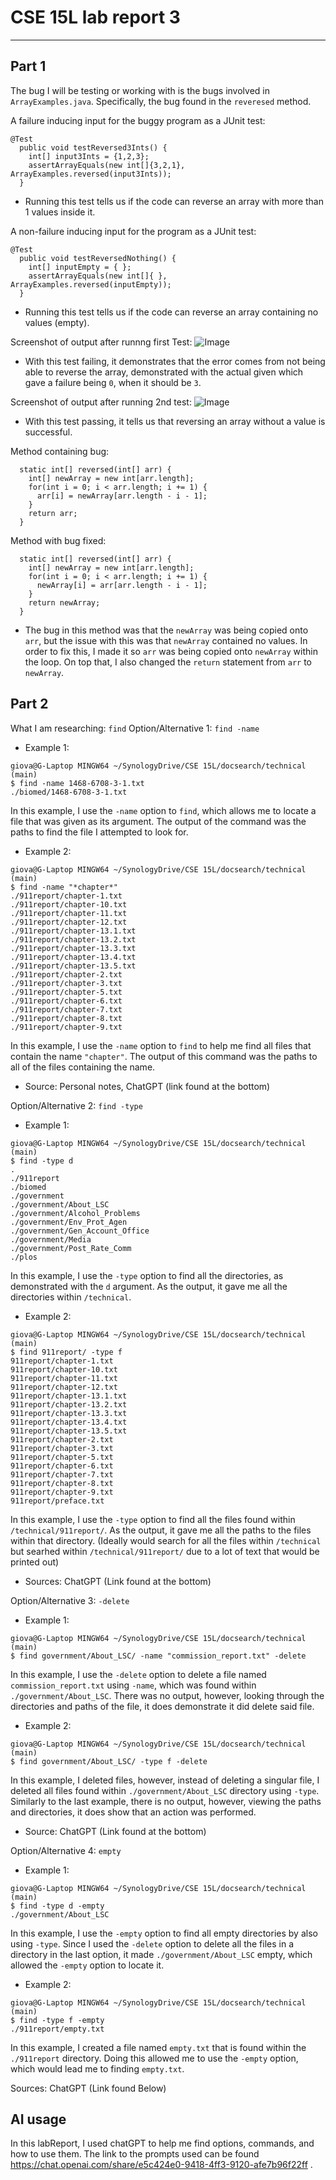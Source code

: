 # CSE 15L lab report 3
---

## **Part 1**

The bug I will be testing or working with is the bugs involved in `ArrayExamples.java`. Specifically, the bug found in the `reveresed` method.

A failure inducing input for the buggy program as a JUnit test:
```
@Test
  public void testReversed3Ints() {
    int[] input3Ints = {1,2,3};
    assertArrayEquals(new int[]{3,2,1}, ArrayExamples.reversed(input3Ints));
  }
```
* Running this test tells us if the code can reverse an array with more than 1 values inside it.

A non-failure inducing input for the program as a JUnit test:
```
@Test
  public void testReversedNothing() {
    int[] inputEmpty = { };
    assertArrayEquals(new int[]{ }, ArrayExamples.reversed(inputEmpty));
  }
```
* Running this test tells us if the code can reverse an array containing no values (empty).

Screenshot of output after runnng first Test:
![Image](testReversed3Int.png)
* With this test failing, it demonstrates that the error comes from not being able to reverse the array, demonstrated with the actual given which gave a failure being `0`, when it should be `3`.

Screenshot of output after running 2nd test:
![Image](testReversedNothing.png)
* With this test passing, it tells us that reversing an array without a value is successful.

Method containing bug:
```
  static int[] reversed(int[] arr) {
    int[] newArray = new int[arr.length];
    for(int i = 0; i < arr.length; i += 1) {
      arr[i] = newArray[arr.length - i - 1];
    }
    return arr;
  }
```
Method with bug fixed:
```
  static int[] reversed(int[] arr) {
    int[] newArray = new int[arr.length];
    for(int i = 0; i < arr.length; i += 1) {
      newArray[i] = arr[arr.length - i - 1];
    }
    return newArray;
  }
```
* The bug in this method was that the `newArray` was being copied onto `arr`, but the issue with this was that `newArray` contained no values. In order to fix this, I made it so `arr` was being copied onto `newArray` within the loop. On top that, I also changed the `return` statement from `arr` to `newArray`.

## **Part 2**
What I am researching: `find`
Option/Alternative 1: `find -name`
* Example 1:
```
giova@G-Laptop MINGW64 ~/SynologyDrive/CSE 15L/docsearch/technical (main)
$ find -name 1468-6708-3-1.txt
./biomed/1468-6708-3-1.txt
```
In this example, I use the `-name` option to `find`, which allows me to locate a file that was given as its argument. The output of the command was the paths to find the file I attempted to look for.
* Example 2:
```
giova@G-Laptop MINGW64 ~/SynologyDrive/CSE 15L/docsearch/technical (main)
$ find -name "*chapter*"
./911report/chapter-1.txt
./911report/chapter-10.txt
./911report/chapter-11.txt
./911report/chapter-12.txt
./911report/chapter-13.1.txt
./911report/chapter-13.2.txt
./911report/chapter-13.3.txt
./911report/chapter-13.4.txt
./911report/chapter-13.5.txt
./911report/chapter-2.txt
./911report/chapter-3.txt
./911report/chapter-5.txt
./911report/chapter-6.txt
./911report/chapter-7.txt
./911report/chapter-8.txt
./911report/chapter-9.txt
```
In this example, I use the `-name` option to `find` to help me find all files that contain the name `"chapter"`. The output of this command was the paths to all of the files containing the name.
* Source: Personal notes, ChatGPT (link found at the bottom)

Option/Alternative 2: `find -type`
* Example 1:
```
giova@G-Laptop MINGW64 ~/SynologyDrive/CSE 15L/docsearch/technical (main)
$ find -type d
.
./911report
./biomed
./government
./government/About_LSC
./government/Alcohol_Problems
./government/Env_Prot_Agen
./government/Gen_Account_Office
./government/Media
./government/Post_Rate_Comm
./plos
```
In this example, I use the `-type` option to find all the directories, as demonstrated with the `d` argument. As the output, it gave me all the directories within `/technical`.
* Example 2:
```
giova@G-Laptop MINGW64 ~/SynologyDrive/CSE 15L/docsearch/technical (main)
$ find 911report/ -type f
911report/chapter-1.txt
911report/chapter-10.txt
911report/chapter-11.txt
911report/chapter-12.txt
911report/chapter-13.1.txt
911report/chapter-13.2.txt
911report/chapter-13.3.txt
911report/chapter-13.4.txt
911report/chapter-13.5.txt
911report/chapter-2.txt
911report/chapter-3.txt
911report/chapter-5.txt
911report/chapter-6.txt
911report/chapter-7.txt
911report/chapter-8.txt
911report/chapter-9.txt
911report/preface.txt
```
In this example, I use the `-type` option to find all the files found within `/technical/911report/`. As the output, it gave me all the paths to the files within that directory. (Ideally would search for all the files within `/technical` but searhed within `/technical/911report/` due to a lot of text that would be printed out)
* Sources: ChatGPT (Link found at the bottom)

Option/Alternative 3: `-delete`
* Example 1:
```
giova@G-Laptop MINGW64 ~/SynologyDrive/CSE 15L/docsearch/technical (main)
$ find government/About_LSC/ -name "commission_report.txt" -delete
```
In this example, I use the `-delete` option to delete a file named `commission_report.txt` using `-name`, which was found within `./government/About_LSC`. There was no output, however, looking through the directories and paths of the file, it does demonstrate it did delete said file.

* Example 2:
```
giova@G-Laptop MINGW64 ~/SynologyDrive/CSE 15L/docsearch/technical (main)
$ find government/About_LSC/ -type f -delete
```
In this example, I deleted files, however, instead of deleting a singular file, I deleted all files found within `./government/About_LSC` directory using `-type`. Similarly to the last example, there is no output, however, viewing the paths and directories, it does show that an action was performed.

* Source: ChatGPT (Link found at the bottom)

Option/Alternative 4: `empty`
* Example 1:
```
giova@G-Laptop MINGW64 ~/SynologyDrive/CSE 15L/docsearch/technical (main)
$ find -type d -empty
./government/About_LSC
```
In this example, I use the `-empty` option to find all empty directories by also using `-type`. Since I used the `-delete` option to delete all the files in a directory in the last option, it made `./government/About_LSC` empty, which allowed the `-empty` option to locate it.

* Example 2:
```
giova@G-Laptop MINGW64 ~/SynologyDrive/CSE 15L/docsearch/technical (main)
$ find -type f -empty
./911report/empty.txt
```
In this example, I created a file named `empty.txt` that is found within the `./911report` directory. Doing this allowed me to use the `-empty` option, which would lead me to finding `empty.txt`.

Sources: ChatGPT (Link found Below)

## AI usage
In this labReport, I used chatGPT to help me find options, commands, and how to use them. The link to the prompts used can be found https://chat.openai.com/share/e5c424e0-9418-4ff3-9120-afe7b96f22ff .
